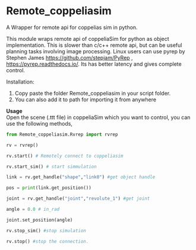 # Remote_coppeliasim
A Wrapper for remote api for coppelias sim in python.

This module wraps remote api of coppeliaSim for python as object implementation.
This is slower than c/c++ remote api, but can be useful planning tasks involving image processing.
Linux users can use pyrep by Stephen James https://github.com/stepjam/PyRep  , https://pyrep.readthedocs.io/. Its has better latency and gives complete control. 

Installation:
1) Copy paste the folder Remote_coppeliasim in your script folder.
2) You can also add it to path for importing it from anywhere<br/>



**Usage**<br/>
Open the scene (.ttt file) in coppeliaSim which you want to control, you can use the following methods,<br/>
```python
from Remote_coppeliasim.Rvrep import rvrep

rv = rvrep()

rv.start() # Remotely connect to coppeliasim

rv.start_sim() # start simmulation

link = rv.get_handle("shape","link0") #get object handle

pos = print(link.get_position())

joint = rv.get_handle("joint","revolute_1") #get joint

angle = 0.0 # in_rad

joint.set_position(angle)

rv.stop_sim() #stop simulation

rv.stop() #stop the connection.
```
